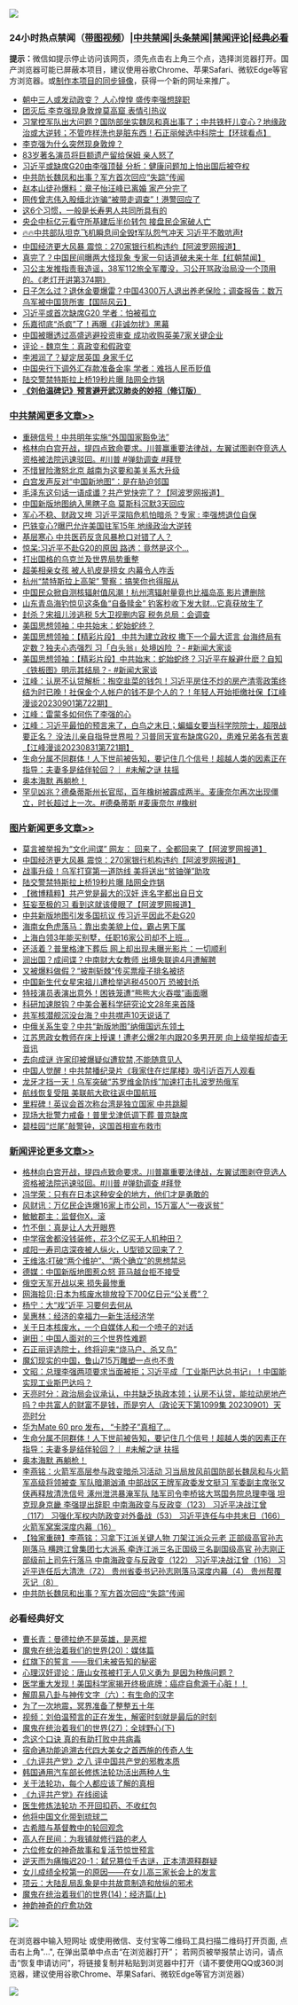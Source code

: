 ![](https://raw.githubusercontent.com/jsvpn/jsproxy/dev/64photo/fqnews-qr.jpg)

<div id="tt">
<h3>24小时热点禁闻（<a href="https://391091.xyz" target="_blank">带图视频</a>）|<a href="#%E4%B8%AD%E5%85%B1%E7%A6%81%E9%97%BB%E6%9B%B4%E5%A4%9A%E6%96%87%E7%AB%A0">中共禁闻</a>|<a href="#%E5%9B%BE%E7%89%87%E6%96%B0%E9%97%BB%E6%9B%B4%E5%A4%9A%E6%96%87%E7%AB%A0">头条禁闻</a>|<a href="#%E6%96%B0%E9%97%BB%E8%AF%84%E8%AE%BA%E6%9B%B4%E5%A4%9A%E6%96%87%E7%AB%A0">禁闻评论|<a href="#%E5%BF%85%E7%9C%8B%E7%BB%8F%E5%85%B8%E5%A5%BD%E6%96%87">经典必看</a></h3>
<div><b>提示：</b>微信如提示停止访问该网页，须先点击右上角三个点，选择浏览器打开。国产浏览器可能已屏蔽本项目，建议使用谷歌Chrome、苹果Safari、微软Edge等官方浏览器。或<a href="%E5%88%B6%E4%BD%9Cgit%E7%A6%81%E9%97%BB%E9%95%9C%E5%83%8F.md">制作本项目的同步镜像</a>，获得一个新的网址来推广。</div>
<ul>

<li><a href="/ccpdope/20230902/1928230.md">朝中三人或发动政变？ 人心惶惶 盛传李强想辞职</a></li>
<li><a href="/baitai/20230902/1928199.md">团灭后 李克强现身敦煌莫高窟 表情引热议</a></li>
<li><a href="/baitai/20230902/1928205.md">习掌控军队出大问题？国防部坐实魏凤和真出事了；中共铁杆儿变心？地缘政治或大逆转；不管咋样洗也是脏东西！石正丽候选中科院士【环球看点】</a></li>
<li><a href="/ccpdope/20230902/1928224.md">李克强为什么突然现身敦煌？</a></li>
<li><a href="/yule/20230902/1928094.md">83岁著名演员将巨额遗产留给保姆 亲人怒了</a></li>
<li><a href="/headline/20230902/1928123.md">习近平或缺席G20由李强顶替 分析：健康问题加上怕出国后被夺权</a></li>
<li><a href="/comments/20230902/1928228.md">中共防长魏凤和出事？军方首次回应“失踪”传闻</a></li>
<li><a href="/yule/20230902/1928090.md">赵本山徒孙爆料：章子怡汪峰已离婚 家产分完了</a></li>
<li><a href="/yule/20230902/1928096.md">网传曾志伟入股缅北诈骗“被带走调查”！港警回应了</a></li>
<li><a href="/baitai/20230902/1928173.md">这6个习惯，一般是长寿男人共同所具有的</a></li>
<li><a href="/headline/20230902/1928120.md">央企中标亿元看守所基建后半价转包 接盘民企家破人亡</a></li>
<li><a href="/sohnews/20230902/1928377.md">🔥🔥中共部队坦克飞机瞬息间全毁❗军队怨气冲天 习近平不敢吭声❗</a></li>
<li><a href="/topimagenews/20230902/1928386.md">中国经济更大风暴 震惊：270家银行机构违约【阿波罗网报道】</a></li>
<li><a href="/baitai/20230902/1928204.md">真完了？中国民间曝两大怪现象 专家一句话道破未来十年【红朝禁闻】</a></li>
<li><a href="/sohnews/20230902/1928562.md">习公主发推指责我造谣，38军112旅全军覆没，习公开骂政治局没一个顶用的。《老灯开讲第374期》</a></li>
<li><a href="/baitai/20230902/1928203.md">日子怎么过？退休金要爆雷？中国4300万人退出养老保险；调查报告：数万乌军被中国货所害【国际风云】</a></li>
<li><a href="/headline/20230902/1928128.md">习近平或首次缺席G20 学者：怕被孤立</a></li>
<li><a href="/yule/20230902/1928093.md">乐嘉彻底“杀疯”了！再曝《非诚勿扰》黑幕</a></li>
<li><a href="/headline/20230902/1928119.md">中国被曝透过高盛逃避投资审查 成功收购英美7家关键企业</a></li>
<li><a href="/comments/20230902/1928104.md">评论 - 魏京生：真政变和假政变</a></li>
<li><a href="/yule/20230902/1928091.md">李湘润了？疑定居英国 身家千亿</a></li>
<li><a href="/headline/20230902/1928129.md">中国央行下调外汇存款准备金率 学者：难挡人民币贬值</a></li>
<li><a href="/topimagenews/20230902/1928384.md">陆交警禁特斯拉上桥19秒片曝 陆网全炸锅</a></li>
<li><b><a href="/comments/20200207/1272816.md" target="_blank">《刘伯温碑记》预言避开武汉肺炎的妙招（修订版）</a></b></li>
</ul>
</div>

<div class="catlist">
<h3><a href="/cbnews/" target="_blank">中共禁闻</a><span><a href="/cbnews/" target="_blank" rel="nofollow">更多文章>></a></span></h3>
<ul>
<li><a href="/cbnews/20230902/1928615.md" target="_blank">重磅信号！中共明年实施“外国国家豁免法”</a></li>
<li><a href="/comments/20230902/1928537.md" target="_blank">格林向白宫开战，提四点致命要求。川普赢重要法律战，左翼试图剥夺竞选人资格被法院迅速驳回。#川普 #弹劾调查 #拜登</a></li>
<li><a href="/cbnews/20230902/1928400.md" target="_blank">不惜冒险激怒北京 越南为这要和美关系大升级</a></li>
<li><a href="/cbnews/20230902/1928399.md" target="_blank">白宫发声反对“中国新地图”：是在胁迫邻国</a></li>
<li><a href="/cbnews/20230902/1928398.md" target="_blank">毛泽东这句话一语成谶？共产党快完了？【阿波罗网报道】</a></li>
<li><a href="/cbnews/20230902/1928397.md" target="_blank">中国新版地图纳入黑瞎子岛 莫斯科沉默3天回应</a></li>
<li><a href="/cbnews/20230902/1928396.md" target="_blank">军心不稳、财政又垮 习近平深陷危机怕暗杀？专家 : 李强想退位自保</a></li>
<li><a href="/cbnews/20230902/1928395.md" target="_blank">巴铁变心?曝巴允许美国驻军15年 地缘政治大逆转</a></li>
<li><a href="/cbnews/20230902/1928394.md" target="_blank">基层寒心 中共医药反贪风暴枪口对错了人？</a></li>
<li><a href="/cbnews/20230902/1928393.md" target="_blank">惊呆:习近平不赴G20的原因 路透：竟然是这个…</a></li>
<li><a href="/cbnews/20230902/1928392.md" target="_blank">打出国格的乌克兰及世界局势重整</a></li>
<li><a href="/cbnews/20230902/1928391.md" target="_blank">超美相亲女孩 被人扒皮是捞女 内幕令人咋舌</a></li>
<li><a href="/cbnews/20230902/1928390.md" target="_blank">杭州“禁特斯拉上高架” 警察：搞笑你也得服从</a></li>
<li><a href="/cbnews/20230902/1928389.md" target="_blank">中国民众掀自测核辐射值风潮！杭州湾辐射量竟也比福岛高 影片遭删除</a></li>
<li><a href="/cbnews/20230902/1928388.md" target="_blank">山东青岛海钓惊见这条鱼“自备赎金” 钓客秒收下发大财…它真获放生了</a></li>
<li><a href="/cbnews/20230902/1928387.md" target="_blank">封杀？宋祖儿涉逃税 5大卫视删内容 税务总局：会调查</a></li>
<li><a href="/cbnews/20230902/1928354.md" target="_blank">美国思想领袖：中共始末：蛇始蛇终？</a></li>
<li><a href="/cbnews/20230902/1928353.md" target="_blank">美国思想领袖：【精彩片段】 中共为建立政权 撒下一个最大谎言 台海终局有定数？独夫心态强烈 习「白头翁」处境凶险 ？- #新闻大家谈</a></li>
<li><a href="/cbnews/20230902/1928352.md" target="_blank">美国思想领袖：【精彩片段】中共始末：蛇始蛇终？习近平在躲避什麽？自知《铁板图》明示其结局？- #新闻大家谈</a></li>
<li><a href="/cbnews/20230902/1928342.md" target="_blank">江峰：认房不认贷解析：掏空韭菜的钱包！习近平房住不炒的房产清零政策终结为时已晚！社保金个人帐户的钱不是个人的？！年轻人开始拒缴社保【江峰漫谈20230901第722期】</a></li>
<li><a href="/cbnews/20230902/1928337.md" target="_blank">江峰：雷蒙多如何伤了李强的心</a></li>
<li><a href="/cbnews/20230902/1928336.md" target="_blank">江峰：习近平最怕的预言来了，白鸟之末日；蝙蝠女要当科学院院士，超限战要正名？ 没法儿亲自指导世界啦？习普同天宣布缺席G20，患难兄弟各有苦衷【江峰漫谈20230831第721期】</a></li>
<li><a href="/comments/20230902/1928318.md" target="_blank">生命分属不同群体！人下世前被告知，要记住几个信号！超越人类的因素正在指导：夫妻多是结伴轮回？｜ #未解之谜 扶摇</a></li>
<li><a href="/comments/20230902/1928317.md" target="_blank">奥本海默 再躺枪！</a></li>
<li><a href="/comments/20230901/1928035.md" target="_blank">罕见凶兆？德桑蒂斯州长官邸，百年橡树被霹成两半。麦康奈尔再次出现僵立，时长超过上一次。#德桑蒂斯 #麦康奈尔 #橡树</a></li>

</ul>
</div>
<div class="catlist">
<h3><a href="/topimagenews/" target="_blank">图片新闻</a><span><a href="/topimagenews/" target="_blank" rel="nofollow">更多文章>></a></span></h3>
<ul>
<li><a href="/topimagenews/20230902/1928576.md" target="_blank">莫言被举报为“文化间谍” 网友： 回来了，全都回来了【阿波罗网报道】</a></li>
<li><a href="/topimagenews/20230902/1928386.md" target="_blank">中国经济更大风暴 震惊：270家银行机构违约【阿波罗网报道】</a></li>
<li><a href="/topimagenews/20230902/1928385.md" target="_blank">战事升级！乌军打穿第一道防线 美将送出“贫铀弹”助攻</a></li>
<li><a href="/topimagenews/20230902/1928384.md" target="_blank">陆交警禁特斯拉上桥19秒片曝 陆网全炸锅</a></li>
<li><a href="/topimagenews/20230901/1928087.md" target="_blank">【微博精粹】共产党是最大的汉奸 连名字都出自日文</a></li>
<li><a href="/topimagenews/20230901/1928086.md" target="_blank">狂妄至极的习 看到这就该傻眼了【阿波罗网报道】</a></li>
<li><a href="/topimagenews/20230901/1928072.md" target="_blank">中共新版地图引发多国抗议 传习近平因此不赴G20</a></li>
<li><a href="/topimagenews/20230901/1928019.md" target="_blank">海南女色虎落马：靠出卖美貌上位，霸占男下属</a></li>
<li><a href="/topimagenews/20230901/1927951.md" target="_blank">上海白领3年能买别墅，任职16家公司却不上班…</a></li>
<li><a href="/topimagenews/20230901/1927900.md" target="_blank">还活着？普里格津下葬后 网上却出现未曝光影片：一切顺利</a></li>
<li><a href="/topimagenews/20230901/1927880.md" target="_blank">润出国？成间谍？中南财大女教师 出境失联逾4月遭解聘</a></li>
<li><a href="/topimagenews/20230901/1927879.md" target="_blank">又被爆料做假？“披荆斩棘”传买票瘦子排名被挤</a></li>
<li><a href="/topimagenews/20230831/1927864.md" target="_blank">中国新生代女星宋祖儿遭检举逃税4500万 恐被封杀</a></li>
<li><a href="/topimagenews/20230831/1927835.md" target="_blank">特技演员表演出意外！困铁笼遭“熊熊大火吞噬”画面曝</a></li>
<li><a href="/topimagenews/20230831/1927834.md" target="_blank">科研加速脱钩？中美合著科学研究论文28年来首降</a></li>
<li><a href="/topimagenews/20230831/1927802.md" target="_blank">共军核潜舰沉没台海？中共噤声10天说话了</a></li>
<li><a href="/topimagenews/20230831/1927801.md" target="_blank">中俄关系生变？中共“新版地图”纳俄国远东领土</a></li>
<li><a href="/topimagenews/20230831/1927800.md" target="_blank">江苏思政女教师在床上授课！遭老公爆2年内跟20多男开房 向上级举报却杳无音讯</a></li>
<li><a href="/topimagenews/20230831/1927705.md" target="_blank">去向成谜 许家印被爆疑似遭软禁,不能随意见人</a></li>
<li><a href="/topimagenews/20230831/1927696.md" target="_blank">中国人觉醒！中共禁播纪录片《我家住在烂尾楼》吸引近百万人观看</a></li>
<li><a href="/topimagenews/20230831/1927671.md" target="_blank">龙牙才挡一天！乌军突破“苏罗维金防线”加速打击扎波罗热俄军</a></li>
<li><a href="/topimagenews/20230831/1927629.md" target="_blank">航线恢复受阻 美联航大砍往返中国航班</a></li>
<li><a href="/topimagenews/20230831/1927573.md" target="_blank">里程碑！英议会首次称台湾是独立国家 中共跳脚</a></li>
<li><a href="/topimagenews/20230831/1927500.md" target="_blank">现场大批警力戒备！普里戈津低调下葬 普京缺席</a></li>
<li><a href="/topimagenews/20230831/1927499.md" target="_blank">碧桂园“烂尾”敲警钟，这国首相宣布救市</a></li>

</ul>
</div>
<div class="catlist">
<h3><a href="/comments/" target="_blank">新闻评论</a><span><a href="/comments/" target="_blank" rel="nofollow">更多文章>></a></span></h3>
<ul>
<li><a href="/comments/20230902/1928537.md" target="_blank">格林向白宫开战，提四点致命要求。川普赢重要法律战，左翼试图剥夺竞选人资格被法院迅速驳回。#川普 #弹劾调查 #拜登</a></li>
<li><a href="/comments/20230902/1928474.md" target="_blank">冯学荣：只有在日本这种安全的地方，他们才是勇敢的</a></li>
<li><a href="/comments/20230902/1928473.md" target="_blank">风财讯：万亿民企连爆16家上市公司，15万富人“一夜返贫”</a></li>
<li><a href="/comments/20230902/1928472.md" target="_blank">敏敏郡主：监督你X，滚</a></li>
<li><a href="/comments/20230902/1928471.md" target="_blank">竹不倒：真是让人大开眼界</a></li>
<li><a href="/comments/20230902/1928470.md" target="_blank">中学宿舍都没钱装修，花3个亿买无人机种田？</a></li>
<li><a href="/comments/20230902/1928469.md" target="_blank">咸阳一寿司店深夜被人纵火，U型锁又回来了？</a></li>
<li><a href="/comments/20230902/1928464.md" target="_blank">王维洛:打破“两个维护”、“两个确立”的思想禁忌</a></li>
<li><a href="/comments/20230902/1928463.md" target="_blank">德媒：中国新版地图惹众怒 菲马越台拒不接受</a></li>
<li><a href="/comments/20230902/1928462.md" target="_blank">俄空天军开战以来 损失最惨重</a></li>
<li><a href="/comments/20230902/1928461.md" target="_blank">网海拾贝:日本为核废水排放投下700亿日元“公关费”？</a></li>
<li><a href="/comments/20230902/1928460.md" target="_blank">杨宁：大“戏”近平 习要何去何从</a></li>
<li><a href="/comments/20230902/1928459.md" target="_blank">吴惠林：经济的幸福力—新生活经济学</a></li>
<li><a href="/comments/20230902/1928458.md" target="_blank">关于日本核废水，一个自媒体人和一个喷子的对话</a></li>
<li><a href="/comments/20230902/1928457.md" target="_blank">谢田：中国人面对的三个世界性难题</a></li>
<li><a href="/comments/20230902/1928456.md" target="_blank">石正丽评选院士，终将迎来“烧马户、杀又鸟”</a></li>
<li><a href="/comments/20230902/1928455.md" target="_blank">魔幻现实的中国，鲁山715万雕塑一点也不贵</a></li>
<li><a href="/comments/20230902/1928366.md" target="_blank">文昭：总理李强两项要求当面被拒；习近平成「工业斯巴达总书记」！中国能实现工业斯巴达吗？</a></li>
<li><a href="/comments/20230902/1928355.md" target="_blank">天亮时分：政治局会议承认，中共缺乏执政本领；认房不认贷，能拉动房地产吗？中共富人的财富不是钱，而是穷人（政论天下第1099集 20230901）天亮时分</a></li>
<li><a href="/comments/20230902/1928350.md" target="_blank">华为Mate 60 pro 发布， “卡脖子”真相了&#8230;</a></li>
<li><a href="/comments/20230902/1928318.md" target="_blank">生命分属不同群体！人下世前被告知，要记住几个信号！超越人类的因素正在指导：夫妻多是结伴轮回？｜ #未解之谜 扶摇</a></li>
<li><a href="/comments/20230902/1928317.md" target="_blank">奥本海默 再躺枪！</a></li>
<li><a href="/comments/20230902/1928235.md" target="_blank">李燕铭：火箭军高层参与政变暗杀习活动 习当局放风前国防部长魏凤和与火箭军高级将领被查 军队暗潮汹涌 中部战区王牌军政委发文挺习 军委副主席张又侠再释放清洗信号 涿州泄洪暴淹军队 陆军司令李桥铭大骂国务院总理李强 坦克现身京畿 李强提出辞职 中南海政变与反政变（123） 习近平决战江曾（117） 习强化军权内防政变对外备战（53） 习近平连任与中共末日（166） 火箭军窝案深度内幕（16）</a></li>
<li><a href="/comments/20230902/1928234.md" target="_blank">【独家重磅】李燕铭：习拿下江派关键人物 刀架江派众元老 正部级高官孙志刚落马 横跨江曾集团七大派系 牵连江派三名正国级三名副国级高官 孙志刚正部级前上司先行落马 中南海政变与反政变（122） 习近平决战江曾（116） 习近平连任后大清洗（72） 贵州省委书记孙志刚落马深度内幕（4） 贵州帮覆灭记（8）</a></li>
<li><a href="/comments/20230902/1928228.md" target="_blank">中共防长魏凤和出事？军方首次回应“失踪”传闻</a></li>

</ul>
</div>

<div class="catlist">
<h3>必看经典好文</h3>
<ul>
<li><a href="/comments/20220727/1763613.md" target="_blank">曹长青：曼德拉绝不是英雄，是恶棍</a></li>
<li><a href="/comments/20180725/976787.md" target="_blank">魔鬼在统治着我们的世界(20)：媒体篇</a></li>
<li><a href="/comments/20221219/1825441.md" target="_blank">红旗下的誓言 ——我们未被告知的秘密</a></li>
<li><a href="/comments/20220614/1745276.md" target="_blank">心理汉奸谬论：唐山女孩被打无人见义勇为 是因为种族问题？</a></li>
<li><a href="/comments/20201115/1431139.md" target="_blank">医学重大发现！美国科学家揭开终极底牌：癌症自愈源于心脏！！</a></li>
<li><a href="/tculture/20170925/832035.md" target="_blank">解周易八卦与神传文字（六）：有生命的汉字</a></li>
<li><a href="/cbnews/20200309/948043.md" target="_blank">为了一次地震，冥界准备了整整五十年</a></li>
<li><a href="/comments/20200628/1351782.md" target="_blank">视频：刘伯温预言的正在发生，解密时刻就是最后的时刻</a></li>
<li><a href="/comments/20181224/1052333.md" target="_blank">魔鬼在统治着我们的世界(27)：全球野心(下)</a></li>
<li><a href="/comments/20200707/1357090.md" target="_blank">念这个口诀 真的有助打败中共病毒</a></li>
<li><a href="/comments/20220105/1674810.md" target="_blank">宿命通功能追溯古代四大美女之首西施的传奇人生</a></li>
<li><a href="/bookonline/20131116/201047.md" target="_blank">《九评共产党》之八 评中国共产党的邪教本质</a></li>
<li><a href="/cbnews/20220922/1787482.md" target="_blank">韩国通用汽车部长修炼法轮功活出两种人生</a></li>
<li><a href="/topimagenews/20161125/619230.md" target="_blank">关于法轮功，每个人都应该了解的真相</a></li>
<li><a href="/bookonline/20131116/201057.md" target="_blank">《九评共产党》在线阅读</a></li>
<li><a href="/cbnews/20211114/1652055.md" target="_blank">医生修炼法轮功 不开回扣药、不收红包</a></li>
<li><a href="/bannedvideo/20220502/1727317.md" target="_blank">他将中国文化带到琉球二</a></li>
<li><a href="/comments/20220503/1727847.md" target="_blank">古希腊与基督教中的轮回观念</a></li>
<li><a href="/tculture/20121023/72121.md" target="_blank">高人在民间：为我铺就修行路的老人</a></li>
<li><a href="/tculture/20130420/118886.md" target="_blank">六位修女的神奇故事和复活节惊世预言</a></li>
<li><a href="/tculture/20190304/1091076.md" target="_blank">逆天而为痛悔迟20-1：弑兄篡位千古谜，正本清源释群疑</a></li>
<li><a href="/comments/20210801/1597741.md" target="_blank">女儿成绩全校第一的原因——在女儿高三家长会上的发言</a></li>
<li><a href="/comments/20220730/1764893.md" target="_blank">项云：大陆乱局乱象是中共故意制造和放纵的邪术</a></li>
<li><a href="/topimagenews/20180605/953415.md" target="_blank">魔鬼在统治着我们的世界(14)：经济篇(上)</a></li>
<li><a href="/comments/20220105/1675252.md" target="_blank">神韵神奇的疗愈功效</a></li>

</ul>
</div>

![](https://raw.githubusercontent.com/jsvpn/jsproxy/dev/64photo/fqnews-qr.jpg)

在浏览器中输入短网址 或使用微信、支付宝等二维码工具扫描二维码打开页面, 点击右上角"...", 在弹出菜单中点击“在浏览器打开”； 若网页被举报禁止访问，请点击“恢复申请访问”，将链接复制并粘贴到浏览器中打开（请不要使用QQ或360浏览器，建议使用谷歌Chrome、苹果Safari、微软Edge等官方浏览器）

![](https://raw.githubusercontent.com/jsvpn/jsproxy/dev/64photo/wx.jpg)